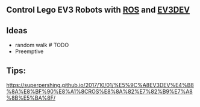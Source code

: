 ## Control Lego EV3 Robots with [ROS](http://wiki.ros.org/) and [EV3DEV](https://github.com/ev3dev)
## Ideas
 - random walk # TODO
 - Preemptive

## Tips:
<https://superpershing.github.io/2017/10/01/%E5%9C%A8EV3DEV%E4%B8%8A%E8%BF%90%E8%A1%8CROS%E8%8A%82%E7%82%B9%E7%A8%8B%E5%BA%8F/>

